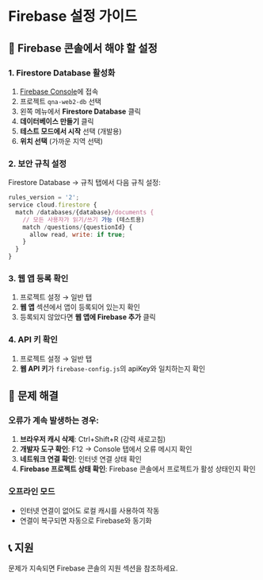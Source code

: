 # Firebase 설정 가이드

## 🔧 Firebase 콘솔에서 해야 할 설정

### 1. Firestore Database 활성화
1. [Firebase Console](https://console.firebase.google.com/)에 접속
2. 프로젝트 `qna-web2-db` 선택
3. 왼쪽 메뉴에서 **Firestore Database** 클릭
4. **데이터베이스 만들기** 클릭
5. **테스트 모드에서 시작** 선택 (개발용)
6. **위치 선택** (가까운 지역 선택)

### 2. 보안 규칙 설정
Firestore Database → 규칙 탭에서 다음 규칙 설정:

```javascript
rules_version = '2';
service cloud.firestore {
  match /databases/{database}/documents {
    // 모든 사용자가 읽기/쓰기 가능 (테스트용)
    match /questions/{questionId} {
      allow read, write: if true;
    }
  }
}
```

### 3. 웹 앱 등록 확인
1. 프로젝트 설정 → 일반 탭
2. **웹 앱** 섹션에서 앱이 등록되어 있는지 확인
3. 등록되지 않았다면 **웹 앱에 Firebase 추가** 클릭

### 4. API 키 확인
1. 프로젝트 설정 → 일반 탭
2. **웹 API 키**가 `firebase-config.js`의 apiKey와 일치하는지 확인

## 🚨 문제 해결

### 오류가 계속 발생하는 경우:
1. **브라우저 캐시 삭제**: Ctrl+Shift+R (강력 새로고침)
2. **개발자 도구 확인**: F12 → Console 탭에서 오류 메시지 확인
3. **네트워크 연결 확인**: 인터넷 연결 상태 확인
4. **Firebase 프로젝트 상태 확인**: Firebase 콘솔에서 프로젝트가 활성 상태인지 확인

### 오프라인 모드
- 인터넷 연결이 없어도 로컬 캐시를 사용하여 작동
- 연결이 복구되면 자동으로 Firebase와 동기화

## 📞 지원
문제가 지속되면 Firebase 콘솔의 지원 섹션을 참조하세요. 
